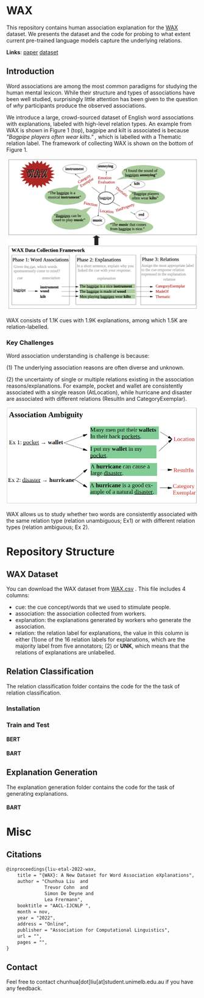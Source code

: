 # WAX

This repository contains human association explanation for the [WAX](WAX__A_novel_dataset_for_Word_Association_eXplanations.pdf) dataset. We presents the dataset and the code for probing to what extent current pre-trained language models capture the underlying relations. 


**Links**: 
[paper](WAX__A_novel_dataset_for_Word_Association_eXplanations.pdf)
[dataset](WAX.csv)





## Introduction 
Word associations are among the most common paradigms for studying the  human mental lexicon. While their structure and types of associations have been well studied, surprisingly little attention has been given to the question of *why* participants produce the observed associations.

We introduce a large, crowd-sourced dataset of English word associations with explanations, labeled with high-level relation types. An example from WAX is shown in Figure 1 (top), bagpipe and kilt is associated is because *"Bagpipe players often wear kilts." ,* which is labelled with a Thematic relation label. The framework of collecting WAX is shown on the bottom of Figure 1. 

![ ](./figures/wax_framework.png)

WAX consists of  1.1K cues with 1.9K explanations, among which 1.5K are relation-labelled.

### Key Challenges 
Word association understanding is challenge is because:

(1) The underlying association reasons are often diverse and unknown.

<!-- Some examples
* clear,glass,the glass in my window is clear.
* comedy, laughter, when you watch a comedy you have a lot of laughter.
* creak,wood,the wood started to creak as people stepped on it 
* mixed,drinks,drinks are often mixed with multiple different fluids.
* mixed,bag,the movie was a mixed bag. -->

(2) the uncertainty of single or multiple relations existing in the association reasons/explanations. For example, pocket and wallet are consistently associated with a single reason (AtLocation), while hurricane and disaster are associated with different relations (ResultIn and CategoryExemplar).

![ ](figures/association_ambituity.png)

WAX allows us to study whether two words are consistently associated with the same relation type (relation unambiguous; Ex1) or with different relation types (relation ambiguous; Ex 2). 


# Repository Structure

## **WAX Dataset** 
You can download the WAX dataset from [WAX.csv](WAX.csv) . This file includes 4 columns:
* cue: the cue concept/words that we used to stimulate people. 
* association: the association collected from workers. 
* explanation: the explanations generated by workers who generate the association.
* relation: the relation label for explanations, the value in this column is either (1)one of the 16 relation labels for explanations, which are the majority label from five annotators; (2) or **UNK**, which means that the relations of explanations are unlabelled. 



## **Relation Classification**
The relation classification folder contains the code for the the task of relation classification.

### Installation 
### Train and Test
#### BERT 
#### BART 

## **Explanation Generation**
The explanation generation folder contains the code for the task of generating explanations.

#### BART 
# Misc

## Citations
```
@inproceedings{liu-etal-2022-wax,
    title = "{WAX}: A New Dataset for Word Association eXplanations",
    author = "Chunhua Liu  and
              Trevor Cohn  and
              Simon De Deyne and
              Lea Frermann",
    booktitle = "AACL-IJCNLP ",
    month = nov,
    year = "2022",
    address = "Online",
    publisher = "Association for Computational Linguistics",
    url = "",
    pages = "", 
}
```

## Contact

Feel free to contact chunhua[dot]liu[at]student.unimelb.edu.au if you have any feedback.